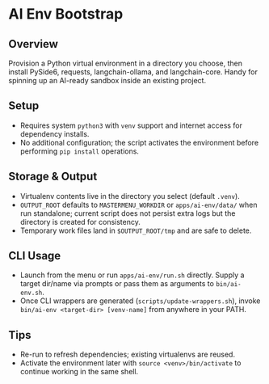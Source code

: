 # AI Env Bootstrap

## Overview
Provision a Python virtual environment in a directory you choose, then install PySide6, requests, langchain-ollama, and langchain-core. Handy for spinning up an AI-ready sandbox inside an existing project.

## Setup
- Requires system `python3` with `venv` support and internet access for dependency installs.
- No additional configuration; the script activates the environment before performing `pip install` operations.

## Storage & Output
- Virtualenv contents live in the directory you select (default `.venv`).
- `OUTPUT_ROOT` defaults to `MASTERMENU_WORKDIR` or `apps/ai-env/data/` when run standalone; current script does not persist extra logs but the directory is created for consistency.
- Temporary work files land in `$OUTPUT_ROOT/tmp` and are safe to delete.

## CLI Usage
- Launch from the menu or run `apps/ai-env/run.sh` directly. Supply a target dir/name via prompts or pass them as arguments to `bin/ai-env.sh`.
- Once CLI wrappers are generated (`scripts/update-wrappers.sh`), invoke `bin/ai-env <target-dir> [venv-name]` from anywhere in your PATH.

## Tips
- Re-run to refresh dependencies; existing virtualenvs are reused.
- Activate the environment later with `source <venv>/bin/activate` to continue working in the same shell.
